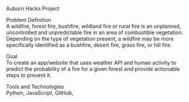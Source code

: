 Auburn Hacks Project <br>

Problem Definition <br>
A wildfire, forest fire, bushfire, wildland fire or rural fire is an unplanned, uncontrolled and unpredictable fire in an area of combustible vegetation. <br>Depending on the type of vegetation present, a wildfire may be more specifically identified as a bushfire, desert fire, grass fire, or hill fire. 

Goal <br>
To create an app/website that uses weather API and human activity to predict the probability of a fire for a given forest and provide actionable steps to prevent it. 

Tools and Technologies <br>
Python, JavaScript,
GitHub,
